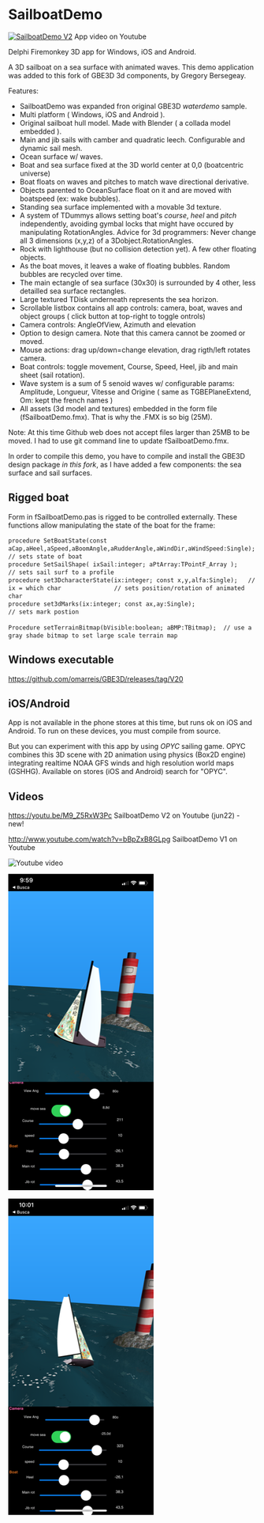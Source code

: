 # SailboatDemo

[![SailboatDemo V2](https://img.youtube.com/vi/M9_Z5RxW3Pc/0.jpg)](https://www.youtube.com/watch?v=M9_Z5RxW3Pc)
App video on Youtube

Delphi Firemonkey 3D app for Windows, iOS and Android.

A 3D sailboat on a sea surface with animated waves. 
This demo application was added to this fork of GBE3D 3d components, by Gregory Bersegeay. 

Features:
* SailboatDemo was expanded fron original GBE3D *waterdemo* sample.
* Multi platform ( Windows, iOS and Android ).
* Original sailboat hull model. Made with Blender ( a collada model embedded ). 
* Main and jib sails with camber and quadratic leech. Configurable and dynamic sail mesh.
* Ocean surface w/ waves. 
* Boat and sea surface fixed at the 3D world center at 0,0 (boatcentric universe)   
* Boat floats on waves and pitches to match wave directional derivative.
* Objects parented to OceanSurface float on it and are moved with boatspeed (ex: wake bubbles). 
* Standing sea surface implemented with a movable 3d texture. 
* A system of TDummys allows setting boat's *course*, *heel* and *pitch* independently, avoiding gymbal locks that might have occured by manipulating RotationAngles. Advice for 3d programmers: Never change all 3 dimensions (x,y,z) of a 3Dobject.RotationAngles.
* Rock with lighthouse (but no collision detection yet). A few other floating objects. 
* As the boat moves, it leaves a wake of floating bubbles. Random bubbles are recycled over time.  
* The main ectangle of sea surface (30x30) is surrounded by 4 other, less detailled sea surface rectangles.  
* Large textured TDisk underneath represents the sea horizon.
* Scrollable listbox contains all app controls: camera, boat, waves and object groups ( click button at top-right to toggle ontrols) 
* Camera controls: AngleOfView, Azimuth and elevation 
* Option to design camera. Note that this camera cannot be zoomed or moved.
* Mouse actions: drag up/down=change elevation, drag rigth/left rotates camera.
* Boat controls: toggle movement, Course, Speed, Heel, jib and main sheet (sail rotation).
* Wave system is a sum of 5 senoid waves w/ configurable params: Amplitude, Longueur, Vitesse and Origine ( same as TGBEPlaneExtend, Om: kept the french names ) 
* All assets (3d model and textures) embedded in the form file (fSailboatDemo.fmx). That is why the .FMX is so big (25M). 
 
Note: At this time Github web does not accept files larger than 25MB to be moved. I had to use git command line to update fSailboatDemo.fmx.

In order to compile this demo, you have to compile and install the GBE3D design package *in this fork*,
as I have added a few components: the sea surface and sail surfaces.

## Rigged boat

Form in fSailboatDemo.pas is rigged to be controlled externally.  These functions allow manipulating the state of the boat for the frame:

    procedure SetBoatState(const aCap,aHeel,aSpeed,aBoomAngle,aRudderAngle,aWindDir,aWindSpeed:Single);  // sets state of boat 
    procedure SetSailShape( ixSail:integer; aPtArray:TPointF_Array );                                    // sets sail surf to a profile
    procedure set3DcharacterState(ix:integer; const x,y,alfa:Single);   // ix = which char               // sets position/rotation of animated char
    procedure set3dMarks(ix:integer; const ax,ay:Single);                                                // sets mark postion
    
    Procedure setTerrainBitmap(bVisible:boolean; aBMP:TBitmap);  // use a gray shade bitmap to set large scale terrain map                     


## Windows executable
https://github.com/omarreis/GBE3D/releases/tag/V20

## iOS/Android

App is not available in the phone stores at this time, but runs ok on iOS and Android.
To run on these devices, you must compile from source.

But you can experiment with this app by using *OPYC* sailing game. OPYC combines this 3D scene with 2D animation using physics (Box2D engine) integrating realtime NOAA GFS winds and high resolution world maps (GSHHG). Available on stores (iOS and Android) search for "OPYC". 

## Videos

https://youtu.be/M9_Z5RxW3Pc   SailboatDemo V2 on Youtube (jun22) - new!

http://www.youtube.com/watch?v=bBpZxB8GLpg   SailboatDemo V1 on Youtube

![Youtube video](https://img.youtube.com/vi/bBpZxB8GLpg/0.jpg) 

![app screenshot2](Screenshot2.png)

![app screenshot1](Screenshot1.png)

